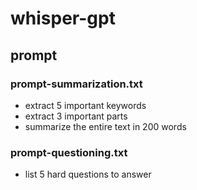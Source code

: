 # whisper-gpt

## prompt

### prompt-summarization.txt
- extract 5 important keywords
- extract 3 important parts
- summarize the entire text in 200 words

### prompt-questioning.txt
- list 5 hard questions to answer
